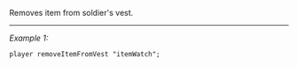 Removes item from soldier's vest.


---
*Example 1:*
```sqf
player removeItemFromVest "itemWatch";
```